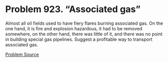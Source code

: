# Problem 923. “Associated gas”

Almost all oil fields used to have fiery flares burning associated gas. On the one hand, it is fire and explosion hazardous, it had to be removed somewhere, on the other hand, there was little of it, and there was no point in building special gas pipelines. Suggest a profitable way to transport associated gas.

[Problem Source](https://www.trizland.ru/tasks/1870/)